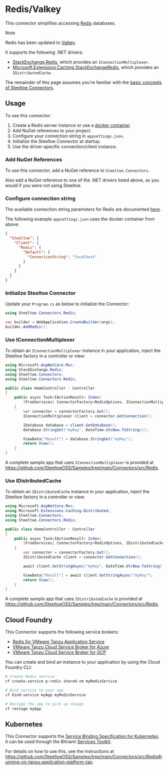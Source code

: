 # Redis/Valkey

This connector simplifies accessing [Redis](https://redis.io/) databases.

> [!NOTE]
> Redis has been updated to [Valkey](https://valkey.io/topics/migration/).

It supports the following .NET drivers:

- [StackExchange.Redis](https://www.nuget.org/packages/StackExchange.Redis), which provides an `IConnectionMultiplexer`.
- [Microsoft.Extensions.Caching.StackExchangeRedis](https://www.nuget.org/packages/Microsoft.Extensions.Caching.StackExchangeRedis), which provides an `IDistributedCache`.

The remainder of this page assumes you're familiar with the [basic concepts of Steeltoe Connectors](./usage.md).

## Usage

To use this connector:

1. Create a Redis server instance or use a [docker container](https://github.com/SteeltoeOSS/Samples/blob/main/CommonTasks.md#redis).
1. Add NuGet references to your project.
1. Configure your connection string in `appsettings.json`.
1. Initialize the Steeltoe Connector at startup.
1. Use the driver-specific connection/client instance.

### Add NuGet References

To use this connector, add a NuGet reference to `Steeltoe.Connectors`.

Also add a NuGet reference to one of the .NET drivers listed above, as you would if you were not using Steeltoe.

### Configure connection string

The available connection string parameters for Redis are documented [here](https://stackexchange.github.io/StackExchange.Redis/Configuration.html).

The following example `appsettings.json` uses the docker container from above:

```json
{
  "Steeltoe": {
    "Client": {
      "Redis": {
        "Default": {
          "ConnectionString": "localhost"
        }
      }
    }
  }
}
```

### Initialize Steeltoe Connector

Update your `Program.cs` as below to initialize the Connector:

```csharp
using Steeltoe.Connectors.Redis;

var builder = WebApplication.CreateBuilder(args);
builder.AddRedis();
```

### Use IConnectionMultiplexer

To obtain an `IConnectionMultiplexer` instance in your application, inject the Steeltoe factory in a controller or view:

```csharp
using Microsoft.AspNetCore.Mvc;
using StackExchange.Redis;
using Steeltoe.Connectors;
using Steeltoe.Connectors.Redis;

public class HomeController : Controller
{
    public async Task<IActionResult> Index(
        [FromServices] ConnectorFactory<RedisOptions, IConnectionMultiplexer> connectorFactory)
    {
        var connector = connectorFactory.Get();
        IConnectionMultiplexer client = connector.GetConnection();

        IDatabase database = client.GetDatabase();
        database.StringSet("myKey", DateTime.UtcNow.ToString());

        ViewData["Result"] = database.StringGet("myKey");
        return View();
    }
}
```

A complete sample app that uses `IConnectionMultiplexer` is provided at https://github.com/SteeltoeOSS/Samples/tree/main/Connectors/src/Redis.

### Use IDistributedCache

To obtain an `IDistributedCache` instance in your application, inject the Steeltoe factory in a controller or view:

```csharp
using Microsoft.AspNetCore.Mvc;
using Microsoft.Extensions.Caching.Distributed;
using Steeltoe.Connectors;
using Steeltoe.Connectors.Redis;

public class HomeController : Controller
{
    public async Task<IActionResult> Index(
        [FromServices] ConnectorFactory<RedisOptions, IDistributedCache> connectorFactory)
    {
        var connector = connectorFactory.Get();
        IDistributedCache client = connector.GetConnection();

        await client.SetStringAsync("myKey", DateTime.UtcNow.ToString());

        ViewData["Result"] = await client.GetStringAsync("myKey");
        return View();
    }
}
```

A complete sample app that uses `IDistributedCache` is provided at https://github.com/SteeltoeOSS/Samples/tree/main/Connectors/src/Redis.

## Cloud Foundry

This Connector supports the following service brokers:
- [Redis for VMware Tanzu Application Service](https://docs.vmware.com/en/Redis-for-VMware-Tanzu-Application-Service/3.1/redis-tanzu-application-service/GUID-index.html)
- [VMware Tanzu Cloud Service Broker for Azure](https://docs.vmware.com/en/Tanzu-Cloud-Service-Broker-for-Azure/1.4/csb-azure/GUID-index.html)
- [VMware Tanzu Cloud Service Broker for GCP](https://docs.vmware.com/en/Tanzu-Cloud-Service-Broker-for-GCP/1.2/csb-gcp/GUID-index.html)

You can create and bind an instance to your application by using the Cloud Foundry CLI:

```bash
# Create Redis service
cf create-service p-redis shared-vm myRedisService

# Bind service to your app
cf bind-service myApp myRedisService

# Restage the app to pick up change
cf restage myApp
```

## Kubernetes

This Connector supports the [Service Binding Specification for Kubernetes](https://github.com/servicebinding/spec).
It can be used through the Bitnami [Services Toolkit](https://docs.vmware.com/en/VMware-Tanzu-Application-Platform/1.5/tap/services-toolkit-install-services-toolkit.html).

For details on how to use this, see the instructions at https://github.com/SteeltoeOSS/Samples/tree/main/Connectors/src/Redis#running-on-tanzu-application-platform-tap.
